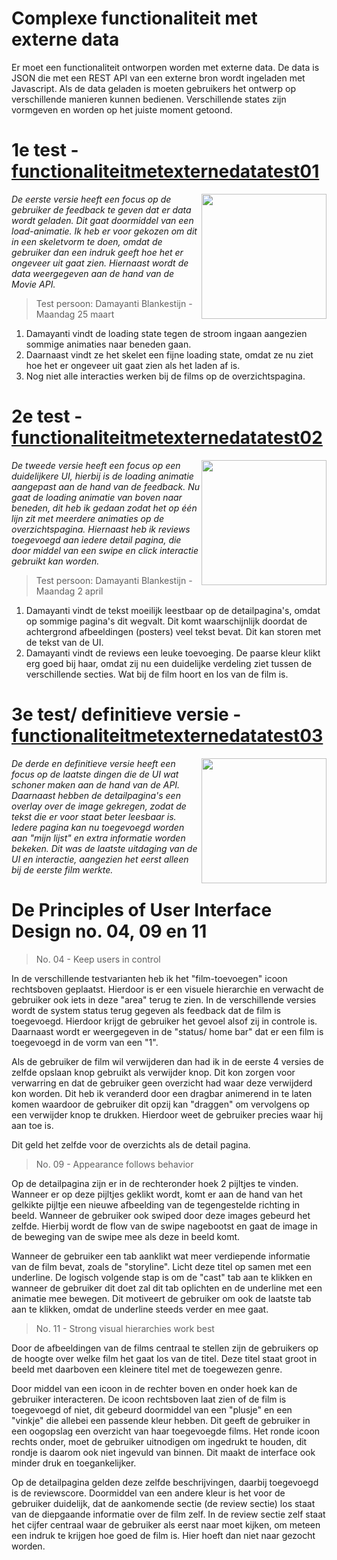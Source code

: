 # Complexe functionaliteit met externe data
Er moet een functionaliteit ontworpen worden met externe data. De data is JSON die met een REST API van een externe bron wordt ingeladen met Javascript. Als de data geladen is moeten gebruikers het ontwerp op verschillende manieren kunnen bedienen. Verschillende states zijn vormgeven en worden op het juiste moment getoond.

# 1e test - [functionaliteitmetexternedatatest01](https://koopreynders.github.io/frontendvoordesigners-voorbeeld/opdracht3/functionaliteitmetexternedatatest01/)

<img align="right" src="https://oege.ie.hva.nl/~akerboj001/githubimages/test09.png" width="200"> 

<em>De eerste versie heeft een focus op de gebruiker de feedback te geven dat er data wordt geladen. Dit gaat doormiddel van een load-animatie. Ik heb er voor gekozen om dit in een skeletvorm te doen, omdat de gebruiker dan een indruk geeft hoe het er ongeveer uit gaat zien. Hiernaast wordt de data weergegeven aan de hand van de Movie API. </em>

> Test persoon: Damayanti Blankestijn - Maandag 25 maart

1. Damayanti vindt de loading state tegen de stroom ingaan aangezien sommige animaties naar beneden gaan. 
2. Daarnaast vindt ze het skelet een fijne loading state, omdat ze nu ziet hoe het er ongeveer uit gaat zien als het laden af is.
3. Nog niet alle interacties werken bij de films op de overzichtspagina. 

# 2e test - [functionaliteitmetexternedatatest02](https://koopreynders.github.io/frontendvoordesigners-voorbeeld/opdracht3/functionaliteitmetexternedatatest02/)

<img align="right" src="https://oege.ie.hva.nl/~akerboj001/githubimages/test10.png" width="200"> 

<em>De tweede versie heeft een focus op een duidelijkere UI, hierbij is de loading animatie aangepast aan de hand van de feedback. Nu gaat de loading animatie van boven naar beneden, dit heb ik gedaan zodat het op één lijn zit met meerdere animaties op de overzichtspagina. Hiernaast heb ik reviews toegevoegd aan iedere detail pagina, die door middel van een swipe en click interactie gebruikt kan worden.</em>

> Test persoon: Damayanti Blankestijn - Maandag 2 april

1. Damayanti vindt de tekst moeilijk leestbaar op de detailpagina's, omdat op sommige pagina's dit wegvalt. Dit komt waarschijnlijk doordat de achtergrond afbeeldingen (posters) veel tekst bevat. Dit kan storen met de tekst van de UI.
2. Damayanti vindt de reviews een leuke toevoeging. De paarse kleur klikt erg goed bij haar, omdat zij nu een duidelijke verdeling ziet tussen de verschillende secties. Wat bij de film hoort en los van de film is.

# 3e test/ definitieve versie - [functionaliteitmetexternedatatest03](https://koopreynders.github.io/frontendvoordesigners-voorbeeld/opdracht3/functionaliteitmetexternedatatest03/)

<img align="right" src="https://oege.ie.hva.nl/~akerboj001/githubimages/test11.png" width="200"> 

<em>De derde en definitieve versie heeft een focus op de laatste dingen die de UI wat schoner maken aan de hand van de API. Daarnaast hebben de detailpagina's een overlay over de image gekregen, zodat de tekst die er voor staat beter leesbaar is. Iedere pagina kan nu toegevoegd worden aan "mijn lijst" en extra informatie worden bekeken. Dit was de laatste uitdaging van de UI en interactie, aangezien het eerst alleen bij de eerste film werkte.</em>

# De Principles of User Interface Design no. 04, 09 en 11 

> No. 04 - Keep users in control

In de verschillende testvarianten heb ik het "film-toevoegen" icoon rechtsboven geplaatst. Hierdoor is er een visuele hierarchie en verwacht de gebruiker ook iets in deze "area" terug te zien. In de verschillende versies wordt de system status terug gegeven als feedback dat de film is toegevoegd. Hierdoor krijgt de gebruiker het gevoel alsof zij in controle is. Daarnaast wordt er weergegeven in de "status/ home bar" dat er een film is toegevoegd in de vorm van een "1".

Als de gebruiker de film wil verwijderen dan had ik in de eerste 4 versies de zelfde opslaan knop gebruikt als verwijder knop. Dit kon zorgen voor verwarring en dat de gebruiker geen overzicht had waar deze verwijderd kon worden. Dit heb ik veranderd door een dragbar animerend in te laten komen waardoor de gebruiker dit opzij kan "draggen" om vervolgens op een verwijder knop te drukken. Hierdoor weet de gebruiker precies waar hij aan toe is.

Dit geld het zelfde voor de overzichts als de detail pagina.

> No. 09 - Appearance follows behavior

Op de detailpagina zijn er in de rechteronder hoek 2 pijltjes te vinden. Wanneer er op deze pijltjes geklikt wordt, komt er aan de hand van het gelkikte pijltje een nieuwe afbeelding van de tegengestelde richting in beeld. Wanneer de gebruiker ook swiped door deze images gebeurd het zelfde. Hierbij wordt de flow van de swipe nagebootst en gaat de image in de beweging van de swipe mee als deze in beeld komt.

Wanneer de gebruiker een tab aanklikt wat meer verdiepende informatie van de film bevat, zoals de "storyline". Licht deze titel op samen met een underline. De logisch volgende stap is om de "cast" tab aan te klikken en wanneer de gebruiker dit doet zal dit tab oplichten en de underline met een animatie mee bewegen. Dit motiveert de gebruiker om ook de laatste tab aan te klikken, omdat de underline steeds verder en mee gaat.

> No. 11 - Strong visual hierarchies work best

Door de afbeeldingen van de films centraal te stellen zijn de gebruikers op de hoogte over welke film het gaat los van de titel. Deze titel staat groot in beeld met daarboven een kleinere titel met de toegewezen genre.

Door middel van een icoon in de rechter boven en onder hoek kan de gebruiker interacteren. De icoon rechtsboven laat zien of de film is toegevoegd of niet, dit gebeurd doormiddel van een "plusje" en een "vinkje" die allebei een passende kleur hebben. Dit geeft de gebruiker in een oogopslag een overzicht van haar toegevoegde films. Het ronde icoon rechts onder, moet de gebruiker uitnodigen om ingedrukt te houden, dit rondje is daarom ook niet ingevuld van binnen. Dit maakt de interface ook minder druk en toegankelijker.

Op de detailpagina gelden deze zelfde beschrijvingen, daarbij toegevoegd is de reviewscore. Doormiddel van een andere kleur is het voor de gebruiker duidelijk, dat de aankomende sectie (de review sectie) los staat van de diepgaande informatie over de film zelf. In de review sectie zelf staat het cijfer centraal waar de gebruiker als eerst naar moet kijken, om meteen een indruk te krijgen hoe goed de film is. Hier hoeft dan niet naar gezocht worden.
